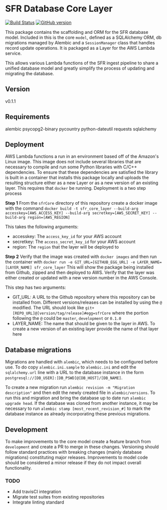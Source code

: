 # SFR Database Core Layer

[![Build Status](https://travis-ci.com/NYPL/sfr-db-core.svg?branch=master)](https://travis-ci.com/NYPL/sfr-db-core)
[![GitHub version](https://badge.fury.io/gh/nypl%2Fsfr-db-core.svg)](https://badge.fury.io/gh/nypl%2Fsfr-db-core)

This package contains the scaffolding and ORM for the SFR database model. Included in this is the core `model`, defined as a SQLAlchemy ORM, db migrations managed by Alembic and a `SessionManager` class that handles record update operations. It is packaged as a Layer for the AWS Lambda service.

This allows various Lambda functions of the SFR ingest pipeline to share a unified database model and greatly simplify the process of updating and migrating the database.

## Version

v0.1.1

## Requirements

alembic
psycopg2-binary
pycountry
python-dateutil
requests
sqlalchemy

## Deployment

AWS Lambda functions a run in an environment based off of the Amazon's Linux image. This image does not include several libraries that are necessary to compile and run some Python libraries with C/C++ dependencies. To ensure that these dependencies are satisfied the library is built in a container that installs this package locally and uploads the resulting structure either as a new Layer or as a new version of an existing layer. This requires that `docker` be running. Deployment is a two step process

**Step 1**
From the `sfrCore` directory of this repository create a docker image with the command `docker build -t sfr_core_layer --build-arg accesskey=[AWS_ACCESS_KEY] --build-arg secretkey=[AWS_SECRET_KEY] --build-arg region=[AWS_REGION]`

This takes the following arguments:

- accesskey: The `access_key_id` for your AWS account
- secretkey: The `access_secret_key_id` for your AWS account
- region: The `region` that the layer will be deployed to

**Step 2**
Verify that the image was created with `docker images` and then run the container with `docker run -e GIT_URL=[GITHUB_EGG_URL] -e LAYER_NAME=[LAYER_NAME] sfr_core_layer` This will show the package being installed from Github, zipped and then deployed to AWS. Verify that the layer was either created or updated with a new version number in the AWS Console.

This step has two arguments:

- GIT_URL: A URL to the Github repository where this repository can be installed from. Different versions/releases can be installed by using the `@` modified. The URL should look like `git+[REPO_URL]@[version/tag/release]#egg=sfrCore` where the portion following the `@` could be `master`, `development` or `0.1.0`
- LAYER_NAME: The name that should be given to the layer in AWS. To create a new version of an existing layer provide the name of that layer here

## Database migrations

Migrations are handled with `alembic`, which needs to be configured before use. To do copy `alembic.ini.sample` to `alembic.ini` and edit the `sqlalchemy.url` line with a URL to the database instance in the form `postgresql://[DB_USER]:[DB_PSWD]@[DB_HOST]/[DB_NAME]`.

To create a new migration run `alembic revision -m "Migration description"` and then edit the newly created file in `alembic/versions`. To run this and migration and bring the database up to date run `alembic upgrade head`. If the database was cloned from another instance, it may be necessary to run `alembic stamp [most_recent_revision_#]` to mark the database instance as already incorporating these previous migrations.

## Development

To make improvements to the core model create a feature branch from `development` and create a PR to merge in these changes. Versioning should follow standard practices with breaking changes (mainly database migrations) constituting major releases. Improvements to model code should be considered a minor release if they do not impact overall functionality.

### TODO

- Add travisCI integration
- Migrate test suites from existing repositories
- Integrate linting standard